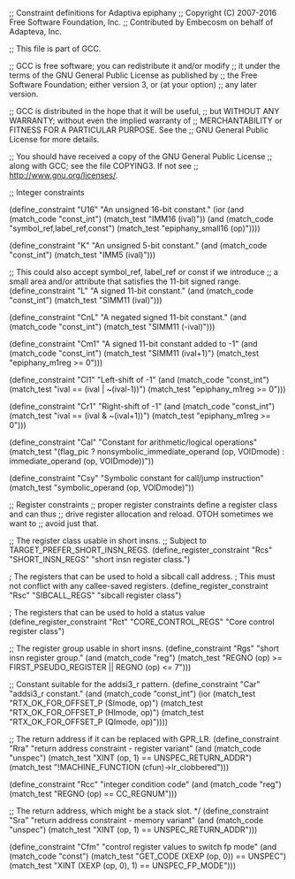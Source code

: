 ;; Constraint definitions for Adaptiva epiphany
;; Copyright (C) 2007-2016 Free Software Foundation, Inc.
;; Contributed by Embecosm on behalf of Adapteva, Inc.

;; This file is part of GCC.

;; GCC is free software; you can redistribute it and/or modify
;; it under the terms of the GNU General Public License as published by
;; the Free Software Foundation; either version 3, or (at your option)
;; any later version.

;; GCC is distributed in the hope that it will be useful,
;; but WITHOUT ANY WARRANTY; without even the implied warranty of
;; MERCHANTABILITY or FITNESS FOR A PARTICULAR PURPOSE.  See the
;; GNU General Public License for more details.

;; You should have received a copy of the GNU General Public License
;; along with GCC; see the file COPYING3.  If not see
;; <http://www.gnu.org/licenses/>.

;; Integer constraints

(define_constraint "U16"
  "An unsigned 16-bit constant."
  (ior (and (match_code "const_int")
	    (match_test "IMM16 (ival)"))
       (and (match_code "symbol_ref,label_ref,const")
	    (match_test "epiphany_small16 (op)"))))

(define_constraint "K"
  "An unsigned 5-bit constant."
  (and (match_code "const_int")
       (match_test "IMM5 (ival)")))

;; This could also accept symbol_ref, label_ref or const if we introduce
;; a small area and/or attribute that satisfies the 11-bit signed range.
(define_constraint "L"
  "A signed 11-bit constant."
  (and (match_code "const_int")
       (match_test "SIMM11 (ival)")))

(define_constraint "CnL"
  "A negated signed 11-bit constant."
  (and (match_code "const_int")
       (match_test "SIMM11 (-ival)")))

(define_constraint "Cm1"
  "A signed 11-bit constant added to -1"
  (and (match_code "const_int")
       (match_test "SIMM11 (ival+1)")
       (match_test "epiphany_m1reg >= 0")))

(define_constraint "Cl1"
  "Left-shift of -1"
  (and (match_code "const_int")
       (match_test "ival == (ival | ~(ival-1))")
       (match_test "epiphany_m1reg >= 0")))

(define_constraint "Cr1"
  "Right-shift of -1"
  (and (match_code "const_int")
       (match_test "ival == (ival & ~(ival+1))")
       (match_test "epiphany_m1reg >= 0")))

(define_constraint "Cal"
  "Constant for arithmetic/logical operations"
  (match_test "(flag_pic
		? nonsymbolic_immediate_operand (op, VOIDmode)
		: immediate_operand (op, VOIDmode))"))

(define_constraint "Csy"
  "Symbolic constant for call/jump instruction"
  (match_test "symbolic_operand (op, VOIDmode)"))

;; Register constraints
;; proper register constraints define a register class and can thus
;; drive register allocation and reload.  OTOH sometimes we want to
;; avoid just that.

;; The register class usable in short insns.
;; Subject to TARGET_PREFER_SHORT_INSN_REGS.
(define_register_constraint "Rcs" "SHORT_INSN_REGS"
  "short insn register class.")

; The registers that can be used to hold a sibcall call address.
; This must not conflict with any callee-saved registers.
(define_register_constraint "Rsc" "SIBCALL_REGS"
  "sibcall register class")

; The registers that can be used to hold a status value
(define_register_constraint "Rct" "CORE_CONTROL_REGS"
  "Core control register class")

;; The register group usable in short insns.
(define_constraint "Rgs"
  "short insn register group."
  (and (match_code "reg")
       (match_test "REGNO (op) >= FIRST_PSEUDO_REGISTER || REGNO (op) <= 7")))

;; Constant suitable for the addsi3_r pattern.
(define_constraint "Car"
  "addsi3_r constant."
  (and (match_code "const_int")
       (ior (match_test "RTX_OK_FOR_OFFSET_P (SImode, op)")
	    (match_test "RTX_OK_FOR_OFFSET_P (HImode, op)")
	    (match_test "RTX_OK_FOR_OFFSET_P (QImode, op)"))))

;; The return address if it can be replaced with GPR_LR.
(define_constraint "Rra"
  "return address constraint - register variant"
  (and (match_code "unspec")
       (match_test "XINT (op, 1) == UNSPEC_RETURN_ADDR")
       (match_test "!MACHINE_FUNCTION (cfun)->lr_clobbered")))

(define_constraint "Rcc"
  "integer condition code"
  (and (match_code "reg")
       (match_test "REGNO (op) == CC_REGNUM")))

;; The return address, which might be a stack slot.  */
(define_constraint "Sra"
  "return address constraint - memory variant"
  (and (match_code "unspec")
       (match_test "XINT (op, 1) == UNSPEC_RETURN_ADDR")))

(define_constraint "Cfm"
  "control register values to switch fp mode"
  (and (match_code "const")
       (match_test "GET_CODE (XEXP (op, 0)) == UNSPEC")
       (match_test "XINT (XEXP (op, 0), 1) == UNSPEC_FP_MODE")))
